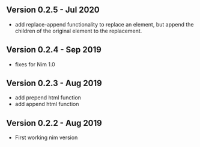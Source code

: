 ## Version 0.2.5 - Jul 2020

 * add replace-append functionality to replace an element, but append the children of the original element to the replacement.


## Version 0.2.4 - Sep 2019

 * fixes for Nim 1.0


## Version 0.2.3 - Aug 2019

 * add prepend html function
 * add append html function


## Version 0.2.2 - Aug 2019

 * First working nim version